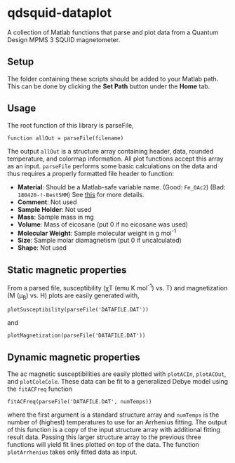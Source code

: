 # qdsquid-dataplot
A collection of Matlab functions that parse and plot data from a Quantum Design MPMS 3 SQUID magnetometer.

## Setup
The folder containing these scripts should be added to your Matlab path. This can be done by clicking the **Set Path** button under the **Home** tab.

## Usage
The root function of this library is parseFile, 
```
function allOut = parseFile(filename)
```
The output `allOut` is a structure array containing header, data, rounded temperature, and colormap information. All plot functions accept this array as an input. `parseFile` performs some basic calculations on the data and thus requires a properly formatted file header to function:

* **Material**: Should be a Matlab-safe variable name. (Good: `Fe_OAc2`) (Bad: `180420-!-BestSMM`) 
See [this](https://www.mathworks.com/help/matlab/matlab_prog/variable-names.html) for more details.
* **Comment**: Not used
* **Sample Holder**: Not used
* **Mass**: Sample mass in mg
* **Volume**: Mass of eicosane (put 0 if no eicosane was used)
* **Molecular Weight**: Sample molecular weight in g mol<sup>-1</sup>
* **Size**: Sample molar diamagnetism (put 0 if uncalculated)
* **Shape**: Not used

## Static magnetic properties
From a parsed file, susceptibility (χT (emu K mol<sup>-1</sup>) vs. T) and magnetization (M (μ<sub>B</sub>) vs. H) plots are easily generated with,
```
plotSusceptibility(parseFile('DATAFILE.DAT'))
```
and
```
plotMagnetization(parseFile('DATAFILE.DAT'))
```

## Dynamic magnetic properties
The ac magnetic susceptibilities are easily plotted with `plotACIn`, `plotACOut`, and `plotColeCole`. These data can be fit to a generalized Debye model using the `fitACFreq` function
```
fitACFreq(parseFile('DATAFILE.DAT', numTemps))
```
where the first argument is a standard structure array and `numTemps` is the number of (highest) temperatures to use for an Arrhenius fitting. The output of this function is a copy of the input structure array with additional fitting result data. Passing this larger structure array to the previous three functions will yield fit lines plotted on top of the data. The function `plotArrhenius` takes only fitted data as input.
